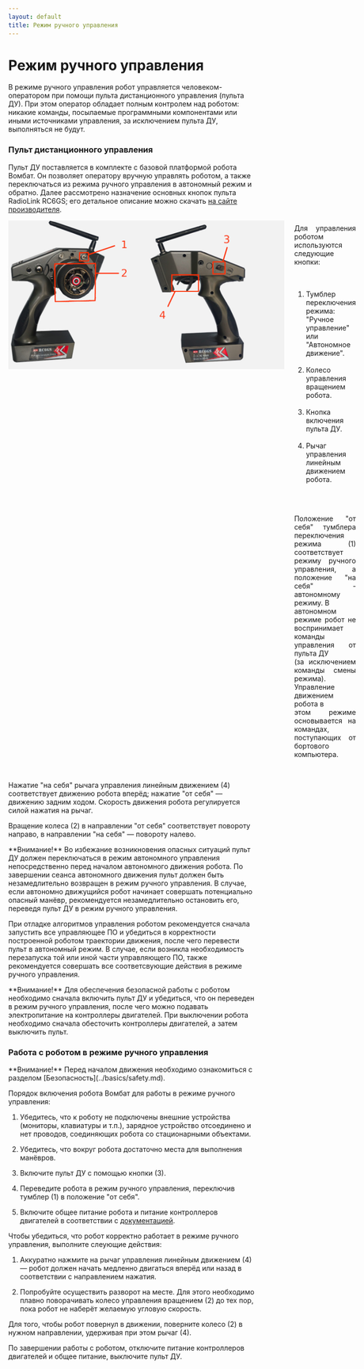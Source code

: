```yaml
---
layout: default
title: Режим ручного управления
---
```


# Режим ручного управления

В режиме ручного управления робот управляется человеком-оператором при помощи пульта дистанционного управления (пульта ДУ). При этом оператор обладает полным контролем над роботом: никакие команды, посылаемые программными компонентами или иными источниками управления, за исключением пульта ДУ, выполняться не будут.

### Пульт дистанционного управления

Пульт ДУ поставляется в комплекте с базовой платформой робота Вомбат. Он позволяет оператору вручную управлять роботом, а также переключаться из режима ручного управления в автономный режим и обратно. Далее рассмотрено назначение основных кнопок пульта RadioLink RC6GS; его детальное описание можно скачать  [на сайте производителя](http://radiolink.com.cn/doce/product-user-manual.html).

<div style="display: flex;">
<img style="float: left; height: 300px;" src="../../images/rc/rc_controls_right.jpg" alt="Вид ПДУ справа">
<img style="float: left; height: 300px;" src="../../images/rc/rc_controls_left.jpg" alt="Вид ПДУ слева">
<div style="margin-left: 20px; margin-top: -10px; white-space: pre-wrap; text-align: justify;">
Для управления роботом используются следующие кнопки:  

1. Тумблер переключения режима: "Ручное управление" или "Автономное движение".  
2. Колесо управления вращением робота.  
3. Кнопка включения пульта ДУ.  
4. Рычаг управления линейным движением робота.  

Положение "от себя" тумблера переключения режима (1) соответствует режиму ручного управления, а положение "на себя" - автономному режиму. В автономном режиме робот не воспринимает команды управления от пульта ДУ (за исключением команды смены режима). Управление движением робота в этом режиме основывается на командах, поступающих от бортового компьютера.
</div>
</div>

Нажатие "на себя" рычага управления линейным движением (4) соответствует движению робота вперёд; нажатие "от себя" &mdash; движению задним ходом. Скорость движения робота регулируется силой нажатия на рычаг.

Вращение колеса (2) в направлении "от себя" соответствует повороту направо, в направлении "на себя" &mdash; повороту налево.

<div class="warning" markdown="1">
**Внимание!** Во избежание возникновения опасных ситуаций пульт ДУ должен переключаться в режим автономного управления непосредственно перед началом автономного движения робота. По завершении сеанса автономного движения пульт должен быть незамедлительно возвращен в режим ручного управления. В случае, если автономно движущийся робот начинает совершать потенциально опасный манёвр, рекомендуется незамедлительно остановить его, переведя пульт ДУ в режим ручного управления.
</div>

При отладке алгоритмов управления роботом рекомендуется сначала запустить все управляющее ПО и убедиться в корректности построенной роботом траектории движения, после чего перевести пульт в автономный режим. В случае, если возникла необходимость перезапуска той или иной части управляющего ПО, также рекомендуется совершать все соответсвующие действия в режиме ручного управления.  

<div class="warning" markdown="1">
**Внимание!** Для обеспечения безопасной работы с роботом необходимо сначала включить пульт ДУ и убедиться, что он переведен в режим ручного управления, после чего можно подавать электропитание на контроллеры двигателей. При выключении робота необходимо сначала обесточить контроллеры двигателей, а затем выключить пульт.
</div>

### Работа с роботом в режиме ручного управления

<div class="warning" markdown="1">
**Внимание!** Перед началом движения необходимо ознакомиться с разделом [Безопасность](../basics/safety.md).
</div>

Порядок включения робота Вомбат для работы в режиме ручного управления:

1. Убедитесь, что к роботу не подключены внешние устройства (мониторы, клавиатуры и т.п.), зарядное устройство отсоединено и нет проводов, соединяющих робота со стационарными объектами.  

2. Убедитесь, что вокруг робота достаточно места для выполнения манёвров.  

3. Включите пульт ДУ с помощью кнопки (3).

4. Переведите робота в режим ручного управления, переключив тумблер (1) в положение "от себя".  

5. Включите общее питание робота и питание контроллеров двигателей в соответствии с [документацией](../basics/power_on_off.md).

Чтобы убедиться, что робот корректно работает в режиме ручного управления, выполните слеующие действия:   

1. Аккуратно нажмите на рычаг управления линейным движением (4) &mdash; робот должен начать медленно двигаться вперёд или назад в соответствии с направлением нажатия.

2. Попробуйте осуществить разворот на месте. Для этого необходимо плавно поворачивать колесо управления вращением (2) до тех пор, пока робот не наберёт желаемую угловую скорость.

Для того, чтобы робот повернул в движении, поверните колесо (2) в нужном направлении, удерживая при этом рычаг (4).

По завершении работы с роботом, отключите питание контроллеров двигателей и общее питание, выключите пульт ДУ.
